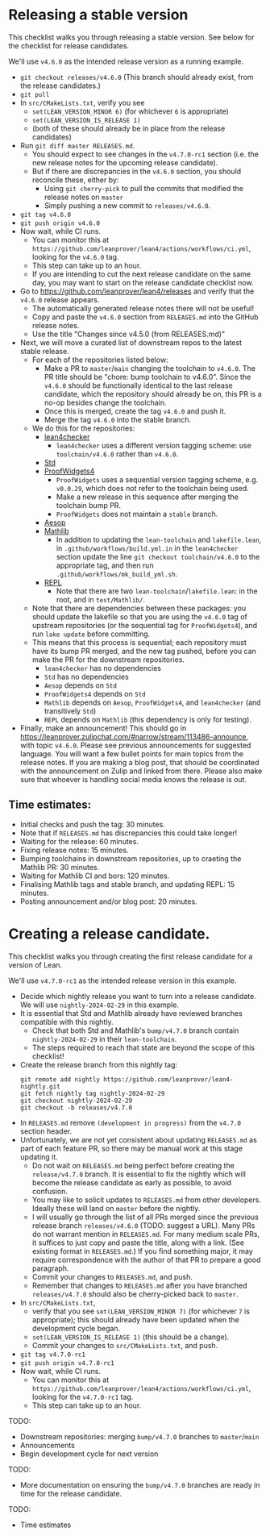 # Releasing a stable version

This checklist walks you through releasing a stable version.
See below for the checklist for release candidates.

We'll use `v4.6.0` as the intended release version as a running example.

- `git checkout releases/v4.6.0`
  (This branch should already exist, from the release candidates.)
- `git pull`
- In `src/CMakeLists.txt`, verify you see
  - `set(LEAN_VERSION_MINOR 6)` (for whichever `6` is appropriate)
  - `set(LEAN_VERSION_IS_RELEASE 1)`
  - (both of these should already be in place from the release candidates)
- Run `git diff master RELEASES.md`.
  - You should expect to see changes in the `v4.7.0-rc1` section
    (i.e. the new release notes for the upcoming release candidate).
  - But if there are discrepancies in the `v4.6.0` section, you should reconcile these, either by:
    - Using `git cherry-pick` to pull the commits that modified the release notes on `master`
    - Simply pushing a new commit to `releases/v4.6.0`.
- `git tag v4.6.0`
- `git push origin v4.6.0`
- Now wait, while CI runs.
  - You can monitor this at `https://github.com/leanprover/lean4/actions/workflows/ci.yml`,
    looking for the `v4.6.0` tag.
  - This step can take up to an hour.
  - If you are intending to cut the next release candidate on the same day,
    you may want to start on the release candidate checklist now.
- Go to https://github.com/leanprover/lean4/releases and verify that the `v4.6.0` release appears.
  - The automatically generated release notes there will not be useful!
  - Copy and paste the `v4.6.0` section from `RELEASES.md` into the GitHub release notes.
  - Use the title "Changes since v4.5.0 (from RELEASES.md)"
- Next, we will move a curated list of downstream repos to the latest stable release.
  - For each of the repositories listed below:
    - Make a PR to `master`/`main` changing the toolchain to `v4.6.0`.
      The PR title should be "chore: bump toolchain to v4.6.0".
      Since the `v4.6.0` should be functionally identical to the last release candidate,
      which the repository should already be on, this PR is a no-op besides change the toolchain.
    - Once this is merged, create the tag `v4.6.0` and push it.
    - Merge the tag `v4.6.0` into the stable branch.
  - We do this for the repositories:
    - [lean4checker](https://github.com/leanprover/lean4checker)
      - `lean4checker` uses a different version tagging scheme: use `toolchain/v4.6.0` rather than `v4.6.0`.
    - [Std](https://github.com/leanprover-community/repl)
    - [ProofWidgets4](https://github.com/leanprover-community/ProofWidgets4)
      - `ProofWidgets` uses a sequential version tagging scheme, e.g. `v0.0.29`,
        which does not refer to the toolchain being used.
      - Make a new release in this sequence after merging the toolchain bump PR.
      - `ProofWidgets` does not maintain a `stable` branch.
    - [Aesop](https://github.com/leanprover-community/aesop)
    - [Mathlib](https://github.com/leanprover-community/mathlib4)
      - In addition to updating the `lean-toolchain` and `lakefile.lean`,
        in `.github/workflows/build.yml.in` in the `lean4checker` section update the line
        `git checkout toolchain/v4.6.0` to the appropriate tag,
        and then run `.github/workflows/mk_build_yml.sh`.
    - [REPL](https://github.com/leanprover-community/repl)
      - Note that there are two `lean-toolchain`/`lakefile.lean`: in the root, and in `test/Mathlib/`.
  - Note that there are dependencies between these packages:
    you should update the lakefile so that you are using the `v4.6.0` tag of upstream repositories
    (or the sequential tag for `ProofWidgets4`), and run `lake update` before committing.
  - This means that this process is sequential; each repository must have its bump PR merged,
    and the new tag pushed, before you can make the PR for the downstream repositories.
    - `lean4checker` has no dependencies
    - `Std` has no dependencies
    - `Aesop` depends on `Std`
    - `ProofWidgets4` depends on `Std`
    - `Mathlib` depends on `Aesop`, `ProofWidgets4`, and `lean4checker` (and transitively `Std`)
    - `REPL` depends on `Mathlib` (this dependency is only for testing).
- Finally, make an announcement!
  This should go in https://leanprover.zulipchat.com/#narrow/stream/113486-announce, with topic `v4.6.0`.
  Please see previous announcements for suggested language.
  You will want a few bullet points for main topics from the release notes.
  If you are making a blog post, that should be coordinated with the announcement on Zulip and linked from there.
  Please also make sure that whoever is handling social media knows the release is out.

## Time estimates:
- Initial checks and push the tag: 30 minutes.
- Note that if `RELEASES.md` has discrepancies this could take longer!
- Waiting for the release: 60 minutes.
- Fixing release notes: 15 minutes.
- Bumping toolchains in downstream repositories, up to craeting the Mathlib PR: 30 minutes.
- Waiting for Mathlib CI and bors: 120 minutes.
- Finalising Mathlib tags and stable branch, and updating REPL: 15 minutes.
- Posting announcement and/or blog post: 20 minutes.

# Creating a release candidate.

This checklist walks you through creating the first release candidate for a version of Lean.

We'll use `v4.7.0-rc1` as the intended release version in this example.

- Decide which nightly release you want to turn into a release candidate.
  We will use `nightly-2024-02-29` in this example.
- It is essential that Std and Mathlib already have reviewed branches compatible with this nightly.
  - Check that both Std and Mathlib's `bump/v4.7.0` branch contain `nightly-2024-02-29`
    in their `lean-toolchain`.
  - The steps required to reach that state are beyond the scope of this checklist!
- Create the release branch from this nightly tag:
    ```
    git remote add nightly https://github.com/leanprover/lean4-nightly.git
    git fetch nightly tag nightly-2024-02-29
    git checkout nightly-2024-02-29
    git checkout -b releases/v4.7.0
    ```
- In `RELEASES.md` remove `(development in progress)` from the `v4.7.0` section header.
- Unfortunately, we are not yet consistent about updating `RELEASES.md` as part of each feature PR, so there may be manual work at this stage updating it.
  - Do not wait on `RELEASES.md` being perfect before creating the `release/v4.7.0` branch. It is essential to fix the nightly which will become the release candidate as early as possible, to avoid confusion.
  - You may like to solicit updates to `RELEASES.md` from other developers. Ideally these will land on `master` before the nightly.
  - I will usually go through the list of all PRs merged since the previous release branch `releases/v4.6.0` (TODO: suggest a URL).
  Many PRs do not warrant mention in `RELEASES.md`. For many medium scale PRs, it suffices to just copy and paste the title, along with a link. (See existing format in `RELEASES.md`.) If you find something major, it may require correspondence with the author of that PR to prepare a good paragraph.
  - Commit your changes to `RELEASES.md`, and push.
  - Remember that changes to `RELEASES.md` after you have branched `releases/v4.7.0` should also be cherry-picked back to `master`.
- In `src/CMakeLists.txt`,
  - verify that you see `set(LEAN_VERSION_MINOR 7)` (for whichever `7` is appropriate); this should already have been updated when the development cycle began.
  - `set(LEAN_VERSION_IS_RELEASE 1)` (this should be a change).
  - Commit your changes to `src/CMakeLists.txt`, and push.
- `git tag v4.7.0-rc1`
- `git push origin v4.7.0-rc1`
- Now wait, while CI runs.
  - You can monitor this at `https://github.com/leanprover/lean4/actions/workflows/ci.yml`, looking for the `v4.7.0-rc1` tag.
  - This step can take up to an hour.

TODO:
* Downstream repositories: merging `bump/v4.7.0` branches to `master`/`main`
* Announcements
* Begin development cycle for next version

TODO:
* More documentation on ensuring the `bump/v4.7.0` branches are ready in time for the release candidate.

TODO:
* Time estimates


